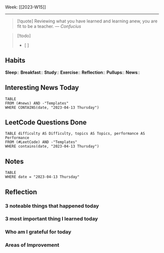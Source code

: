 Week: [[2023-W15]]
- - -
>[!quote]
> Reviewing what you have learned and learning anew, you are fit to be a teacher.
> — <cite>Confucius</cite>

>[!todo]
>- [ ] 

## Habits

**Sleep**::
**Breakfast**::
**Study**:: 
**Exercise**:: 
**Reflection**:: 
**Pullups**::
**News**::

## Interesting News Today

```dataview
TABLE 
FROM (#news) AND -"Templates"
WHERE CONTAINS(date, "2023-04-13 Thursday") 
```

## LeetCode Questions Done

```dataview
TABLE difficulty AS Difficulty, topics AS Topics, performance AS Performance
FROM (#LeetCode) AND -"Templates"
WHERE contains(date, "2023-04-13 Thursday") 
```

## Notes

```dataview
TABLE
WHERE date = "2023-04-13 Thursday"
```

## Reflection

### 3 noteable things that happened today

### 3 most important thing I learned today

### Who am I grateful for today

### Areas of Improvement
